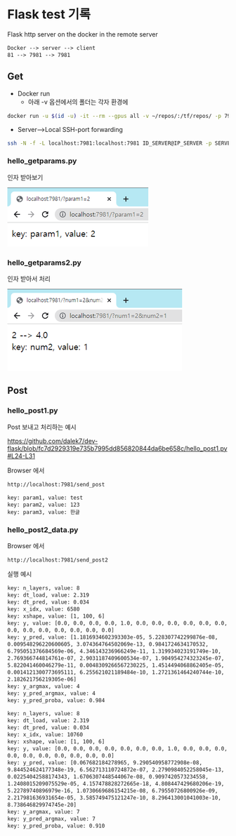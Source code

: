 # Flask test 기록
Flask http server on the docker in the remote server

```
Docker --> server --> client
81 --> 7981 --> 7981
```
## Get
* Docker run
    * 아래 -v 옵션에서의 폴더는 각자 환경에 
```bash
docker run -u $(id -u) -it --rm --gpus all -v ~/repos/:/tf/repos/ -p 7981:81 DOCKER_IMAGE bash
```

*  Server-->Local SSH-port forwarding
```bash
ssh -N -f -L localhost:7981:localhost:7981 ID_SERVER@IP_SERVER -p SERVER_SSH_PORT
```
### hello_getparams.py
인자 받아보기

<img src='images/img01.png' />

### hello_getparams2.py
인자 받아서 처리

<img src='images/img02.png' />

## Post 
### hello_post1.py
Post 보내고 처리하는 예시

https://github.com/dalek7/dev-flask/blob/fc7d2929319e735b7995dd856820844da6be658c/hello_post1.py#L24-L31

Browser 에서
```
http://localhost:7981/send_post
```


```
key: param1, value: test
key: param2, value: 123
key: param3, value: 한글
```
### hello_post2_data.py
Browser 에서
```
http://localhost:7981/send_post2
```

실행 예시
```
key: n_layers, value: 8
key: dt_load, value: 2.319
key: dt_pred, value: 0.034
key: x_idx, value: 6580
key: xshape, value: [1, 100, 6]
key: y, value: [0.0, 0.0, 0.0, 0.0, 1.0, 0.0, 0.0, 0.0, 0.0, 0.0, 0.0, 0.0, 0.0, 0.0, 0.0, 0.0, 0.0, 0.0]
key: y_pred, value: [1.1816934602393303e-05, 5.228307742299876e-08, 0.009548296220600605, 3.074364764502069e-13, 0.9841724634170532, 6.795051376684569e-06, 4.346143236966249e-11, 1.319934023191749e-10, 2.769366744814761e-07, 2.9031187409600534e-07, 1.904954274323245e-07, 5.822041460046279e-11, 0.0048309266567230225, 1.4514494068862405e-05, 0.0014121300773695111, 6.255621021189484e-10, 1.2721361464240744e-10, 2.182621756219305e-06]
key: y_argmax, value: 4
key: y_pred_argmax, value: 4
key: y_pred_proba, value: 0.984
```

```
key: n_layers, value: 8
key: dt_load, value: 2.319
key: dt_pred, value: 0.034
key: x_idx, value: 10760
key: xshape, value: [1, 100, 6]
key: y, value: [0.0, 0.0, 0.0, 0.0, 0.0, 0.0, 0.0, 1.0, 0.0, 0.0, 0.0, 0.0, 0.0, 0.0, 0.0, 0.0, 0.0, 0.0]
key: y_pred, value: [0.067682184278965, 9.290540958772908e-08, 9.844524624177348e-19, 6.562713110724872e-07, 2.2790984052258045e-13, 0.02254042588174343, 1.6706307448544067e-08, 0.9097420573234558, 1.2408015209075529e-05, 4.157478828272665e-18, 4.808447429680206e-19, 5.22789740896979e-16, 1.0730669686154215e-08, 6.79550726800926e-09, 2.217981636931654e-05, 3.585749475121247e-10, 8.296413001041003e-10, 8.738646829974745e-20]
key: y_argmax, value: 7
key: y_pred_argmax, value: 7
key: y_pred_proba, value: 0.910
```
